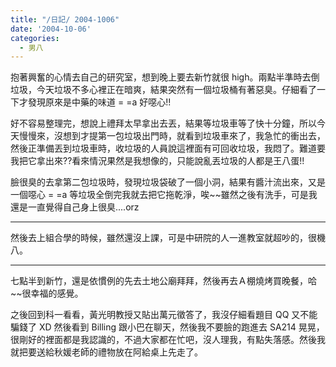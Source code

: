 ```yaml
---
title: "/日記/ 2004-1006"
date: '2004-10-06'
categories:
  - 男八
---
```


抱著興奮的心情去自己的研究室，想到晚上要去新竹就很 high。兩點半準時去倒垃圾，今天垃圾不多心裡正在暗爽，結果突然有一個垃圾桶有著惡臭。仔細看了一下才發現原來是中藥的味道 = =a 好噁心!!

好不容易整理完，想說上禮拜太早拿出去丟，結果等垃圾車等了快十分鐘，所以今天慢慢來，沒想到才提第一包垃圾出門時，就看到垃圾車來了，我急忙的衝出去，然後正準備丟到垃圾車時，收垃圾的人員說這裡面有可回收垃圾，我悶了。難道要我把它拿出來??看來情況果然是我想像的，只能說亂丟垃圾的人都是王八蛋!!

臉很臭的去拿第二包垃圾時，發現垃圾袋破了一個小洞，結果有醬汁流出來，又是一個噁心 = =a 等垃圾全倒完我就去把它拖乾淨，唉~~雖然之後有洗手，可是我還是一直覺得自己身上很臭....orz 

----

然後去上組合學的時候，雖然還沒上課，可是中研院的人一進教室就超吵的，很機八。

----

七點半到新竹，還是依慣例的先去土地公廟拜拜，然後再去Ａ棚燒烤買晚餐，哈~~很幸福的感覺。

之後回到科一看看，黃光明教授又貼出萬元徵答了，我沒仔細看題目 QQ 又不能騙錢了 XD 然後看到 Billing 跟小巴在聊天，然後我不要臉的跑進去 SA214 晃晃，很剛好的裡面都是我認識的，不過大家都在忙吧，沒人理我，有點失落感。然後我就把要送給秋媛老師的禮物放在阿給桌上先走了。